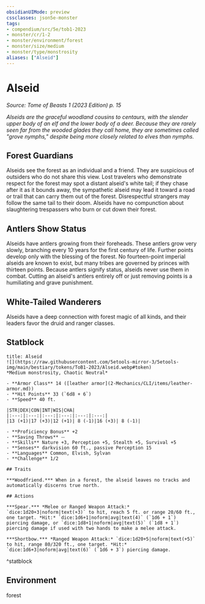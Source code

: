 ```yaml
---
obsidianUIMode: preview
cssclasses: json5e-monster
tags:
- compendium/src/5e/tob1-2023
- monster/cr/1-2
- monster/environment/forest
- monster/size/medium
- monster/type/monstrosity
aliases: ["Alseid"]
---
```

# Alseid
*Source: Tome of Beasts 1 (2023 Edition) p. 15*  

*Alseids are the graceful woodland cousins to centaurs, with the slender upper body of an elf and the lower body of a deer. Because they are rarely seen far from the wooded glades they call home, they are sometimes called "grove nymphs," despite being more closely related to elves than nymphs.*

## Forest Guardians

Alseids see the forest as an individual and a friend. They are suspicious of outsiders who do not share this view. Lost travelers who demonstrate respect for the forest may spot a distant alseid's white tail; if they chase after it as it bounds away, the sympathetic alseid may lead it toward a road or trail that can carry them out of the forest. Disrespectful strangers may follow the same tail to their doom. Alseids have no compunction about slaughtering trespassers who burn or cut down their forest.

## Antlers Show Status

Alseids have antlers growing from their foreheads. These antlers grow very slowly, branching every 10 years for the first century of life. Further points develop only with the blessing of the forest. No fourteen-point imperial alseids are known to exist, but many tribes are governed by princes with thirteen points. Because antlers signify status, alseids never use them in combat. Cutting an alseid's antlers entirely off or just removing points is a humiliating and grave punishment.

## White-Tailed Wanderers

Alseids have a deep connection with forest magic of all kinds, and their leaders favor the druid and ranger classes.

## Statblock

```ad-statblock
title: Alseid
![](https://raw.githubusercontent.com/5etools-mirror-3/5etools-img/main/bestiary/tokens/ToB1-2023/Alseid.webp#token)
*Medium monstrosity, Chaotic Neutral*

- **Armor Class** 14 ([leather armor](2-Mechanics/CLI/items/leather-armor.md))
- **Hit Points** 33 (`6d8 + 6`)
- **Speed** 40 ft.

|STR|DEX|CON|INT|WIS|CHA|
|:---:|:---:|:---:|:---:|:---:|:---:|
|13 (+1)|17 (+3)|12 (+1)| 8 (-1)|16 (+3)| 8 (-1)|

- **Proficiency Bonus** +2
- **Saving Throws** ⏤
- **Skills** Nature +3, Perception +5, Stealth +5, Survival +5
- **Senses** darkvision 60 ft., passive Perception 15
- **Languages** Common, Elvish, Sylvan
- **Challenge** 1/2

## Traits

***Woodfriend.*** When in a forest, the alseid leaves no tracks and automatically discerns true north.

## Actions

***Spear.*** *Melee or Ranged Weapon Attack:* `dice:1d20+3|noform|text(+3)` to hit, reach 5 ft. or range 20/60 ft., one target. *Hit:* `dice:1d6+1|noform|avg|text(4)` (`1d6 + 1`) piercing damage, or `dice:1d8+1|noform|avg|text(5)` (`1d8 + 1`) piercing damage if used with two hands to make a melee attack.

***Shortbow.*** *Ranged Weapon Attack:* `dice:1d20+5|noform|text(+5)` to hit, range 80/320 ft., one target. *Hit:* `dice:1d6+3|noform|avg|text(6)` (`1d6 + 3`) piercing damage.
```
^statblock

## Environment

forest